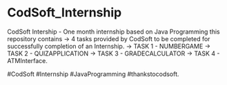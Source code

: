 # CodSoft_Internship
CodSoft Intership - One month internship based on Java Programming
this repository contains -> 4 tasks provided by CodSoft to be completed for successfully completion of an Internship.
-> TASK 1 - NUMBERGAME 
-> TASK 2 - QUIZAPPLICATION
-> TASK 3 - GRADECALCULATOR 
-> TASK 4 - ATMInterface.

#CodSoft #Internship #JavaProgramming 
#thankstocodsoft.
